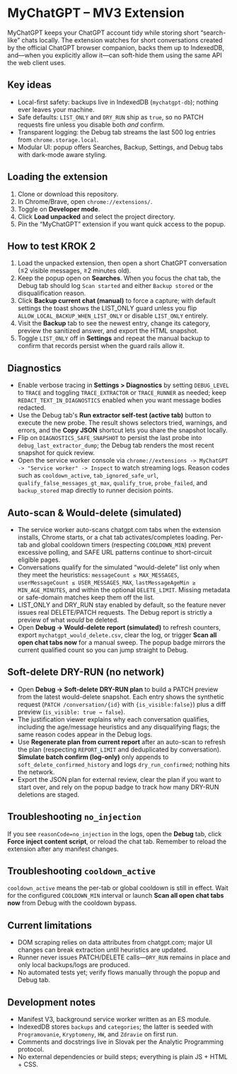 # MyChatGPT – MV3 Extension

MyChatGPT keeps your ChatGPT account tidy while storing short “search-like” chats locally. The extension watches for short conversations created by the official ChatGPT browser companion, backs them up to IndexedDB, and—when you explicitly allow it—can soft-hide them using the same API the web client uses.

## Key ideas
- Local-first safety: backups live in IndexedDB (`mychatgpt-db`); nothing ever leaves your machine.
- Safe defaults: `LIST_ONLY` and `DRY_RUN` ship as `true`, so no PATCH requests fire unless you disable both *and* confirm.
- Transparent logging: the Debug tab streams the last 500 log entries from `chrome.storage.local`.
- Modular UI: popup offers Searches, Backup, Settings, and Debug tabs with dark-mode aware styling.

## Loading the extension
1. Clone or download this repository.
2. In Chrome/Brave, open `chrome://extensions/`.
3. Toggle on **Developer mode**.
4. Click **Load unpacked** and select the project directory.
5. Pin the “MyChatGPT” extension if you want quick access to the popup.

## How to test KROK 2
1. Load the unpacked extension, then open a short ChatGPT conversation (≤2 visible messages, ≥2 minutes old).
2. Keep the popup open on **Searches**. When you focus the chat tab, the Debug tab should log `Scan started` and either `Backup stored` or the disqualification reason.
3. Click **Backup current chat (manual)** to force a capture; with default settings the toast shows the LIST_ONLY guard unless you flip `ALLOW_LOCAL_BACKUP_WHEN_LIST_ONLY` or disable `LIST_ONLY` entirely.
4. Visit the **Backup** tab to see the newest entry, change its category, preview the sanitized answer, and export the HTML snapshot.
5. Toggle `LIST_ONLY` off in **Settings** and repeat the manual backup to confirm that records persist when the guard rails allow it.

## Diagnostics
- Enable verbose tracing in **Settings > Diagnostics** by setting `DEBUG_LEVEL` to `TRACE` and toggling `TRACE_EXTRACTOR` or `TRACE_RUNNER` as needed; keep `REDACT_TEXT_IN_DIAGNOSTICS` enabled when you want message bodies redacted.
- Use the Debug tab's **Run extractor self-test (active tab)** button to execute the new probe. The result shows selectors tried, warnings, and errors, and the **Copy JSON** shortcut lets you share the snapshot locally.
- Flip on `DIAGNOSTICS_SAFE_SNAPSHOT` to persist the last probe into `debug_last_extractor_dump`; the Debug tab renders the most recent snapshot for quick review.
- Open the service worker console via `chrome://extensions -> MyChatGPT -> "Service worker" -> Inspect` to watch streaming logs. Reason codes such as `cooldown_active`, `tab_ignored_safe_url`, `qualify_false_messages_gt_max`, `qualify_true`, `probe_failed`, and `backup_stored` map directly to runner decision points.

## Auto-scan & Would-delete (simulated)
- The service worker auto-scans chatgpt.com tabs when the extension installs, Chrome starts, or a chat tab activates/completes loading. Per-tab and global cooldown timers (respecting `COOLDOWN_MIN`) prevent excessive polling, and SAFE URL patterns continue to short-circuit eligible pages.
- Conversations qualify for the simulated “would-delete” list only when they meet the heuristics: `messageCount ≤ MAX_MESSAGES`, `userMessageCount ≤ USER_MESSAGES_MAX`, `lastMessageAgeMin ≥ MIN_AGE_MINUTES`, and within the optional `DELETE_LIMIT`. Missing metadata or safe-domain matches keep them off the list.
- LIST_ONLY and DRY_RUN stay enabled by default, so the feature never issues real DELETE/PATCH requests. The Debug report is strictly a preview of what *would* be deleted.
- Open **Debug → Would-delete report (simulated)** to refresh counters, export `mychatgpt_would_delete.csv`, clear the log, or trigger **Scan all open chat tabs now** for a manual sweep. The popup badge mirrors the current qualified count so you can jump straight to Debug.

## Soft-delete DRY-RUN (no network)
- Open **Debug → Soft-delete DRY-RUN plan** to build a PATCH preview from the latest would-delete snapshot. Each entry shows the synthetic request (`PATCH /conversation/{id}` with `{is_visible:false}`) plus a diff preview (`is_visible: true → false`).
- The justification viewer explains why each conversation qualifies, including the age/message heuristics and any disqualifying flags; the same reason codes appear in the Debug logs.
- Use **Regenerate plan from current report** after an auto-scan to refresh the plan (respecting `REPORT_LIMIT` and deduplicated by conversation). **Simulate batch confirm (log-only)** only appends to `soft_delete_confirmed_history` and logs `dry_run_confirmed`; nothing hits the network.
- Export the JSON plan for external review, clear the plan if you want to start over, and rely on the popup badge to track how many DRY-RUN deletions are staged.

## Troubleshooting `no_injection`
If you see `reasonCode=no_injection` in the logs, open the **Debug** tab, click **Force inject content script**, or reload the chat tab. Remember to reload the extension after any manifest changes.

## Troubleshooting `cooldown_active`
`cooldown_active` means the per-tab or global cooldown is still in effect. Wait for the configured `COOLDOWN_MIN` interval or launch **Scan all open chat tabs now** from Debug with the cooldown bypass.

## Current limitations
- DOM scraping relies on data attributes from chatgpt.com; major UI changes can break extraction until heuristics are updated.
- Runner never issues PATCH/DELETE calls—`DRY_RUN` remains in place and only local backups/logs are produced.
- No automated tests yet; verify flows manually through the popup and Debug tab.

## Development notes
- Manifest V3, background service worker written as an ES module.
- IndexedDB stores `backups` and `categories`; the latter is seeded with `Programovanie`, `Kryptomeny`, `HW`, and `Zdravie` on first run.
- Comments and docstrings live in Slovak per the Analytic Programming protocol.
- No external dependencies or build steps; everything is plain JS + HTML + CSS.
